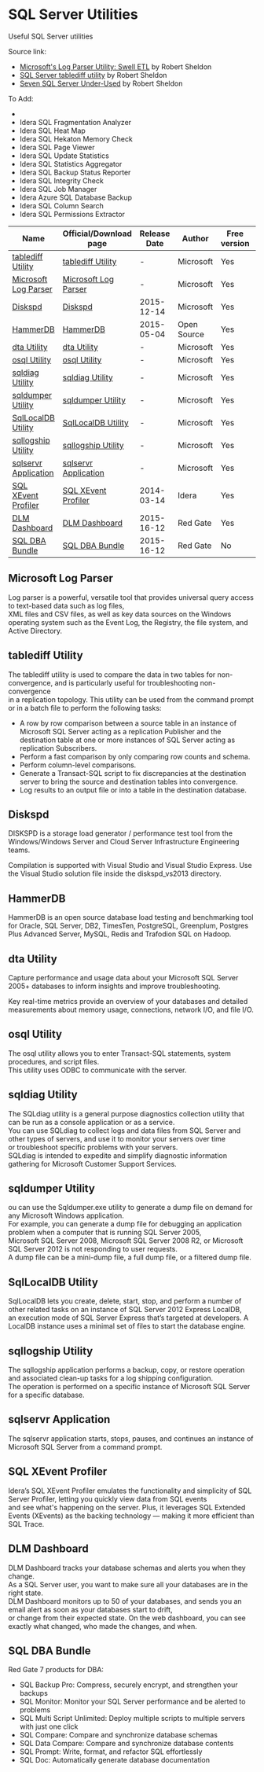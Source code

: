 # SQL Server Utilities
Useful SQL Server utilities

Source link:
 - [Microsoft's Log Parser Utility: Swell ETL](https://www.simple-talk.com/sql/sql-tools/microsofts-log-parser-utility-swell-etl/) by Robert Sheldon
 - [SQL Server tablediff utility](https://www.simple-talk.com/sql/sql-tools/sql-server-tablediff-utility/) by Robert Sheldon
 - [Seven SQL Server Under-Used](https://www.simple-talk.com/sql/database-administration/seven-sql-server-under-used-utilities/) by Robert Sheldon

To Add:
 - [Idera SQL Check]: https://www.idera.com/productssolutions/freetools/sqlcheck
 - Idera SQL Fragmentation Analyzer
 - Idera SQL Heat Map
 - Idera SQL Hekaton Memory Check
 - Idera SQL Page Viewer
 - Idera SQL Update Statistics
 - Idera SQL Statistics Aggregator
 - Idera SQL Backup Status Reporter
 - Idera SQL Integrity Check
 - Idera SQL Job Manager
 - Idera Azure SQL Database Backup
 - Idera SQL Column Search
 - Idera SQL Permissions Extractor


| Name                                          | Official/Download page | Release Date | Author      | Free version | Paid/Price |
|-----------------------------------------------|------------------------|------------- | ------------| ------------ | -----------|
| [tablediff Utility](#tablediff-utility)       | [tablediff Utility]    | -            | Microsoft   | Yes          | No         |
| [Microsoft Log Parser](#microsoft-log-parser) | [Microsoft Log Parser] | -            | Microsoft   | Yes          | No         |
| [Diskspd](#diskspd)                           | [Diskspd]              | 2015-12-14   | Microsoft   | Yes          | No         |
| [HammerDB](#hammerdb)                         | [HammerDB]             | 2015-05-04   | Open Source | Yes          | No         |
| [dta Utility](#dta-utility)                   | [dta Utility]          | -            | Microsoft   | Yes          | No         |
| [osql Utility](#osql-utility)                 | [osql Utility]         | -            | Microsoft   | Yes          | No         |
| [sqldiag Utility](#sqldiag-utility)           | [sqldiag Utility]      | -            | Microsoft   | Yes          | No         |
| [sqldumper Utility](#sqldumper-utility)       | [sqldumper Utility]    | -            | Microsoft   | Yes          | No         |
| [SqlLocalDB Utility](#sqllocaldb-utility)     | [SqlLocalDB Utility]   | -            | Microsoft   | Yes          | No         |
| [sqllogship Utility](#sqllogship-utility)     | [sqllogship Utility]   | -            | Microsoft   | Yes          | No         |
| [sqlservr Application](#sqlservr-application) | [sqlservr Application] | -            | Microsoft   | Yes          | No         |
| [SQL XEvent Profiler](#sql-xevent-profiler)   | [SQL XEvent Profiler]  | 2014-03-14   | Idera       | Yes          | No         |
| [DLM Dashboard](#dlm-dashboard)               | [DLM Dashboard]        | 2015-16-12   | Red Gate    | Yes          | No         |
| [SQL DBA Bundle](#sql-dba-bundle)             | [SQL DBA Bundle]       | 2015-16-12   | Red Gate    | No           | Yes/$2640  |


## Microsoft Log Parser
Log parser is a powerful, versatile tool that provides universal query access to text-based data such as log files,<br />
XML files and CSV files, as well as key data sources on the Windows operating system such as the Event Log, the Registry, the file system, and Active Directory. 


## tablediff Utility
The tablediff utility is used to compare the data in two tables for non-convergence, and is particularly useful for troubleshooting non-convergence<br />
in a replication topology. This utility can be used from the command prompt or in a batch file to perform the following tasks:
 - A row by row comparison between a source table in an instance of Microsoft SQL Server acting as a replication Publisher and the destination table at one or more instances of SQL Server acting as replication Subscribers.
 - Perform a fast comparison by only comparing row counts and schema.
 - Perform column-level comparisons.
 - Generate a Transact-SQL script to fix discrepancies at the destination server to bring the source and destination tables into convergence.
 - Log results to an output file or into a table in the destination database.


## Diskspd
DISKSPD is a storage load generator / performance test tool from the Windows/Windows Server and Cloud Server Infrastructure Engineering teams.

Compilation is supported with Visual Studio and Visual Studio Express. Use the Visual Studio solution file inside the diskspd_vs2013 directory.


## HammerDB
HammerDB is an open source database load testing and benchmarking tool for Oracle, SQL Server, DB2, TimesTen, PostgreSQL, Greenplum, Postgres Plus Advanced Server, MySQL,  Redis and Trafodion SQL on Hadoop.


## dta Utility
Capture performance and usage data about your Microsoft SQL Server 2005+ databases to inform insights and improve troubleshooting.

Key real-time metrics provide an overview of your databases and detailed measurements about memory usage, connections, network I/O, and file I/O.


## osql Utility
The osql utility allows you to enter Transact-SQL statements, system procedures, and script files.<br />
This utility uses ODBC to communicate with the server.


## sqldiag Utility
The SQLdiag utility is a general purpose diagnostics collection utility that can be run as a console application or as a service.<br />
You can use SQLdiag to collect logs and data files from SQL Server and other types of servers, and use it to monitor your servers over time<br />
or troubleshoot specific problems with your servers.<br />
SQLdiag is intended to expedite and simplify diagnostic information gathering for Microsoft Customer Support Services.


## sqldumper Utility
ou can use the Sqldumper.exe utility to generate a dump file on demand for any Microsoft Windows application.<br />
For example, you can generate a dump file for debugging an application problem when a computer that is running SQL Server 2005,<br />
Microsoft SQL Server 2008, Microsoft SQL Server 2008 R2, or Microsoft SQL Server 2012 is not responding to user requests.<br />
A dump file can be a mini-dump file, a full dump file, or a filtered dump file.


## SqlLocalDB Utility
SqlLocalDB lets you create, delete, start, stop, and perform a number of other related tasks on an instance of SQL Server 2012 Express LocalDB,<br />
an execution mode of SQL Server Express that’s targeted at developers. A LocalDB instance uses a minimal set of files to start the database engine.


## sqllogship Utility
The sqllogship application performs a backup, copy, or restore operation and associated clean-up tasks for a log shipping configuration.<br />
The operation is performed on a specific instance of Microsoft SQL Server for a specific database.


## sqlservr Application
The sqlservr application starts, stops, pauses, and continues an instance of Microsoft SQL Server from a command prompt.


## SQL XEvent Profiler
Idera’s SQL XEvent Profiler emulates the functionality and simplicity of SQL Server Profiler, letting you quickly view data from SQL events<br />
and see what's happening on the server. Plus, it leverages SQL Extended Events (XEvents) as the backing technology — making it more efficient than SQL Trace.


## DLM Dashboard
DLM Dashboard tracks your database schemas and alerts you when they change.<br />
As a SQL Server user, you want to make sure all your databases are in the right state.<br />
DLM Dashboard monitors up to 50 of your databases, and sends you an email alert as soon as your databases start to drift,<br />
or change from their expected state. On the web dashboard, you can see exactly what changed, who made the changes, and when.


## SQL DBA Bundle
Red Gate 7 products for DBA:
 - SQL Backup Pro: Compress, securely encrypt, and strengthen your backups
 - SQL Monitor: Monitor your SQL Server performance and be alerted to problems
 - SQL Multi Script Unlimited: Deploy multiple scripts to multiple servers with just one click
 - SQL Compare: Compare and synchronize database schemas
 - SQL Data Compare: Compare and synchronize database contents
 - SQL Prompt: Write, format, and refactor SQL effortlessly
 - SQL Doc: Automatically generate database documentation


[Microsoft Log Parser]:https://www.microsoft.com/en-us/download/details.aspx?id=24659
[tablediff Utility]:https://msdn.microsoft.com/en-us/library/ms162843.aspx
[Diskspd]:https://github.com/microsoft/diskspd
[HammerDB]:http://www.hammerdb.com/
[dta Utility]:https://msdn.microsoft.com/en-us/library/ms162812.aspx
[osql Utility]:https://msdn.microsoft.com/en-us/library/ms162806.aspx
[sqldiag Utility]:https://msdn.microsoft.com/en-us/library/ms162833.aspx
[sqldumper Utility]:https://support.microsoft.com/en-us/kb/917825
[SqlLocalDB Utility]:https://msdn.microsoft.com/en-us/library/hh212961.aspx
[sqllogship Utility]:https://msdn.microsoft.com/en-us/library/bb283327.aspx
[sqlservr Application]:https://msdn.microsoft.com/en-us/library/ms162819.aspx
[SQL XEvent Profiler]:https://www.idera.com/productssolutions/freetools/sqlxeventprofiler
[DLM Dashboard]:http://www.red-gate.com/products/dlm/dlm-dashboard/
[SQL DBA Bundle]:http://www.red-gate.com/products/dba/dba-bundle/
